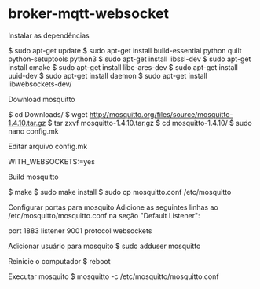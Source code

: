 # broker-mqtt-websocket

Instalar as dependências

$ sudo apt-get update
$ sudo apt-get install build-essential python quilt python-setuptools python3
$ sudo apt-get install libssl-dev
$ sudo apt-get install cmake
$ sudo apt-get install libc-ares-dev
$ sudo apt-get install uuid-dev
$ sudo apt-get install daemon
$ sudo apt-get install libwebsockets-dev/

Download mosquitto

$ cd Downloads/
$ wget http://mosquitto.org/files/source/mosquitto-1.4.10.tar.gz
$ tar zxvf mosquitto-1.4.10.tar.gz
$ cd mosquitto-1.4.10/
$ sudo nano config.mk

Editar arquivo config.mk

WITH_WEBSOCKETS:=yes

Build mosquitto

$ make
$ sudo make install
$ sudo cp mosquitto.conf /etc/mosquitto

Configurar portas para mosquito
Adicione as seguintes linhas ao /etc/mosquitto/mosquitto.conf na seção "Default Listener":

port 1883
listener 9001
protocol websockets

Adicionar usuário para mosquito
$ sudo adduser mosquitto

Reinicie o computador
$ reboot

Executar mosquito
$ mosquitto -c /etc/mosquitto/mosquitto.conf
